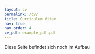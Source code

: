```yaml
---
layout: cv
permalink: /cv/
title: Curriculum Vitae
nav: true
nav_order: 4
cv_pdf: example_pdf.pdf
---
```


Diese Seite befindet sich noch im Aufbau
